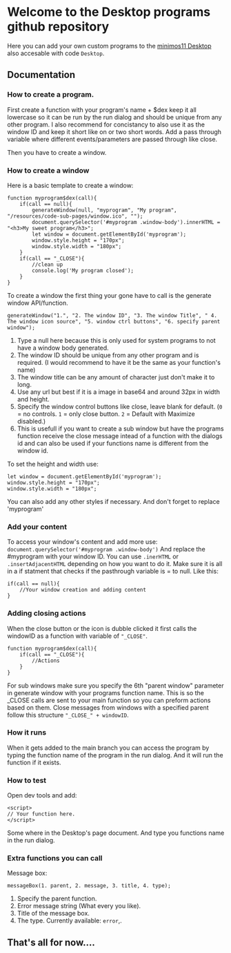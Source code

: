 # Welcome to the Desktop programs github repository
Here you can add your own custom programs to the [minimos11 Desktop](http://minimos11.net/code/Desktop/) also accesable with code `Desktop`.

## Documentation

### How to create a program.

First create a function with your program's name + $dex keep it all lowercase so it can be run by the run dialog and should be unique from any other program.
I also recommend for concistancy to also use it as the window ID and keep it short like on or two short words.
Add a pass through variable where different events/parameters are passed through like close.

Then you have to create a window.

### How to create a window
Here is a basic template to create a window:
```
function myprogram$dex(call){
    if(call == null){
        generateWindow(null, "myprogram", "My program", "/resources/code-sub-pages/window.ico", "");
        document.querySelector('#myprogram .window-body').innerHTML = "<h3>My sweet program</h3>";
        let window = document.getElementById('myprogram');
        window.style.height = "170px";
        window.style.width = "180px";
    }
    if(call == "_CLOSE"){
        //clean up
        console.log('My program closed');
    }
}
```

To create a window the first thing your gone have to call is the generate window API/function.

`generateWindow("1.", "2. The window ID", "3. The window Title", " 4. The window icon source", "5. window ctrl buttons", "6. specify parent window");`

1. Type a null here because this is only used for system programs to not have a window body generated.
2. The window ID should be unique from any other program and is required. (I would recommend to have it be the same as your function's name)
3. The window title can be any amount of character just don't make it to long.
4. Use any url but best if it is a image in base64 and around 32px in width and height.
5. Specify the window control buttons like close, leave blank for default. (`0` = no controls. `1` = only close button. `2` = Default with Maximize disabled.)
6. This is usefull if you want to create a sub window but have the programs function receive the close message intead of a function with the dialogs id and can also be used if your functions name is different from the window id.

To set the height and width use:
```
let window = document.getElementById('myprogram');
window.style.height = "170px";
window.style.width = "180px";
```
You can also add any other styles if necessary.
And don't forget to replace 'myprogram'

### Add your content

To access your window's content and add more use: `document.querySelector('#myprogram .window-body')`
And replace the #myprogram with your window ID.
You can use `.inerHTML` or `.insertAdjacentHTML` depending on how you want to do it.
Make sure it is all in a if statment that checks if the pasthrough variable is = to null.
Like this:
```
if(call == null){
    //Your window creation and adding content
}
```

### Adding closing actions

When the close button or the icon is dubble clicked it first calls the windowID as a function with variable of `"_CLOSE"`.
```
function myprogram$dex(call){
    if(call == "_CLOSE"){
        //Actions
    }
}
```
For sub windows make sure you specify the 6th "parent window" parameter in generate window with your programs function name.
This is so the _CLOSE calls are sent to your main function so you can preform actions based on them.
Close messages from windows with a specified parent follow this structure `"_CLOSE_" + windowID`.

### How it runs

When it gets added to the main branch you can access the program by typing the function name of the program in the run dialog.
And it will run the function if it exists.

### How to test

Open dev tools and add:
```
<script>
// Your function here.
</script>
```
Some where in the Desktop's page document.
And type you functions name in the run dialog.

### Extra functions you can call

Message box:

`messageBox(1. parent, 2. message, 3. title, 4. type);`

1. Specify the parent function.
2. Error message string (What every you like).
3. Title of the message box.
4. The type. Currently available: `error`,.

## That's all for now....
